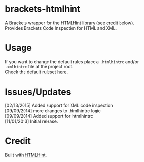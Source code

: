 brackets-htmlhint
=================

A Brackets wrapper for the HTMLHint library (see credit below).  
Provides Brackets Code Inspection for HTML and XML.


Usage
=====
If you want to change the default rules place a `.htmlhintrc` and/or `.xmlhintrc` file at the project root.  
Check the default ruleset [here](https://github.com/yaniswang/HTMLHint/wiki/Usage).


Issues/Updates
=====
[02/13/2015] Added support for XML code inspection  
[09/09/2014] more changes to .htmlhintrc logic  
[09/09/2014] Added support for .htmlhintrc  
[11/01/2013] Initial release.


Credit
=====
Built with [HTMLHint](http://htmlhint.com/).